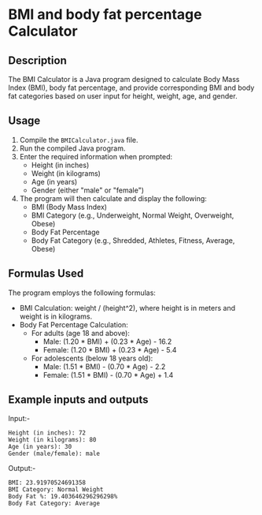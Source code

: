 # BMI and body fat percentage Calculator

## Description
The BMI Calculator is a Java program designed to calculate Body Mass Index (BMI), body fat percentage, and provide corresponding BMI and body fat categories based on user input for height, weight, age, and gender.

## Usage
1. Compile the `BMICalculator.java` file.
2. Run the compiled Java program.
3. Enter the required information when prompted:
   - Height (in inches)
   - Weight (in kilograms)
   - Age (in years)
   - Gender (either "male" or "female")
4. The program will then calculate and display the following:
   - BMI (Body Mass Index)
   - BMI Category (e.g., Underweight, Normal Weight, Overweight, Obese)
   - Body Fat Percentage
   - Body Fat Category (e.g., Shredded, Athletes, Fitness, Average, Obese)

## Formulas Used
The program employs the following formulas:
- BMI Calculation: weight / (height^2), where height is in meters and weight is in kilograms.
- Body Fat Percentage Calculation:
  - For adults (age 18 and above):
    - Male: (1.20 * BMI) + (0.23 * Age) - 16.2
    - Female: (1.20 * BMI) + (0.23 * Age) - 5.4
  - For adolescents (below 18 years old):
    - Male: (1.51 * BMI) - (0.70 * Age) - 2.2
    - Female: (1.51 * BMI) - (0.70 * Age) + 1.4

## Example inputs and outputs

Input:-
```
Height (in inches): 72
Weight (in kilograms): 80
Age (in years): 30
Gender (male/female): male
```
Output:-
```
BMI: 23.91970524691358
BMI Category: Normal Weight
Body Fat %: 19.403646296296298%
Body Fat Category: Average
```
